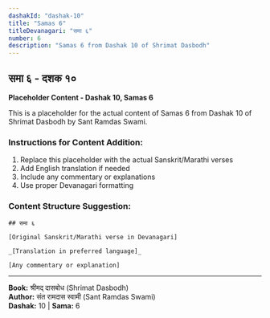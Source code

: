 ```yaml
---
dashakId: "dashak-10"
title: "Samas 6"
titleDevanagari: "समा ६"
number: 6
description: "Samas 6 from Dashak 10 of Shrimat Dasbodh"
---
```


## समा ६ - दशक १०

<!-- TODO: Add the actual Sanskrit/Marathi content here -->

**Placeholder Content - Dashak 10, Samas 6**

This is a placeholder for the actual content of Samas 6 from Dashak 10 of Shrimat Dasbodh by Sant Ramdas Swami.

### Instructions for Content Addition:
1. Replace this placeholder with the actual Sanskrit/Marathi verses
2. Add English translation if needed
3. Include any commentary or explanations
4. Use proper Devanagari formatting

### Content Structure Suggestion:
```
## समा ६

[Original Sanskrit/Marathi verse in Devanagari]

_[Translation in preferred language]_

[Any commentary or explanation]
```

---
**Book:** श्रीमद् दासबोध (Shrimat Dasbodh)  
**Author:** संत रामदास स्वामी (Sant Ramdas Swami)  
**Dashak:** 10 | **Sama:** 6
